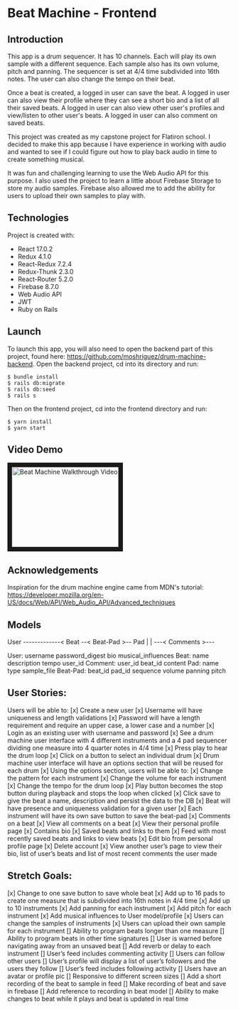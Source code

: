 # Beat Machine - Frontend

## Introduction
This app is a drum sequencer. It has 10 channels. Each will play its own sample with a different sequence. Each sample also has its own volume, pitch and panning. The sequencer is set at 4/4 time subdivided into 16th notes. The user can also change the tempo on their beat.

Once a beat is created, a logged in user can save the beat. A logged in user can also view their profile where they can see a short bio and a list of all their saved beats. A logged in user can also view other user's profiles and view/listen to other user's beats. A logged in user can also comment on saved beats.

This project was created as my capstone project for Flatiron school. I decided to make this app because I have experience in working with audio and wanted to see if I could figure out how to play back audio in time to create something musical. 

It was fun and challenging learning to use the Web Audio API for this purpose. I also used the project to learn a little about Firebase Storage to store my audio samples. Firebase also allowed me to add the ability for users to upload their own samples to play with.

## Technologies
Project is created with:
- React 17.0.2
- Redux 4.1.0
- React-Redux 7.2.4
- Redux-Thunk 2.3.0
- React-Router 5.2.0
- Firebase 8.7.0
- Web Audio API
- JWT
- Ruby on Rails

## Launch
To launch this app, you will also need to open the backend part of this project, found here: https://github.com/moshriguez/drum-machine-backend. Open the backend project, cd into its directory and run:

```
$ bundle install
$ rails db:migrate
$ rails db:seed
$ rails s
```
Then on the frontend project, cd into the frontend directory and run:
```
$ yarn install
$ yarn start
```

## Video Demo
<a href="https://www.loom.com/share/92620bab5dea457da1b08882d2987169?sharedAppSource=personal_library" target="_blank"><img src="https://www.loom.com/share/92620bab5dea457da1b08882d2987169?sharedAppSource=personal_library/0.jpg" 
alt="Beat Machine Walkthrough Video" width="240" height="180" border="10" /></a>

## Acknowledgements
Inspiration for the drum machine engine came from MDN's tutorial: https://developer.mozilla.org/en-US/docs/Web/API/Web_Audio_API/Advanced_techniques

## Models
User -------------< Beat --< Beat-Pad >-- Pad
   |                |
   ---< Comments >---

User:
    username
    password_digest
    bio
    musical_influences
Beat:
    name
    description
    tempo
    user_id
Comment:
    user_id
    beat_id
    content
Pad:
    name
    type
    sample_file
Beat-Pad:
    beat_id
    pad_id
    sequence
    volume
    panning
    pitch

## User Stories:
Users will be able to:
[x] Create a new user
[x] Username will have uniqueness and length validations
    [x] Password will have a length requirement and require an upper case, a lower case and a number
    [x] Login as an existing user with username and password
[x] See a drum machine user interface with 4 different instruments and a 4 pad sequencer dividing one measure into 4 quarter notes in 4/4 time
[x] Press play to hear the drum loop
[x] Click on a button to select an individual drum
[x] Drum machine user interface will have an options section that will be reused for each drum
[x] Using the options section, users will be able to:
    [x] Change the pattern for each instrument
    [x] Change the volume for each instrument
    [x] Change the tempo for the drum loop
    [x] Play button becomes the stop button during playback and stops the loop when clicked
    [x] Click save to give the beat a name, description and persist the data to the DB
[x] Beat will have presence and uniqueness validation for a given user
[x] Each instrument will have its own save button to save the beat-pad
[x]  Comments on a beat
[x]  View all comments on a beat
[x] View their personal profile page
    [x] Contains bio
    [x] Saved beats and links to them
    [x] Feed with most recently saved beats and links to view beats
[x] Edit bio from personal profile page
[x] Delete account
[x] View another user’s page to view their bio, list of user’s beats and list of most recent comments the user made

## Stretch Goals:
[x] Change to one save button to save whole beat
[x] Add up to 16 pads to create one measure that is subdivided into 16th notes in 4/4 time
[x] Add up to 10 instruments
[x] Add panning for each instrument
[x] Add pitch for each instrument
[x] Add musical influences to User model/profile
[x] Users can change the samples of instruments
[x] Users can upload their own sample for each instrument
[] Ability to program beats longer than one measure
[] Ability to program beats in other time signatures
[] User is warned before navigating away from an unsaved beat
[] Add reverb or delay to each instrument
[] User’s feed includes commenting activity
[] Users can follow other users
    [] User’s profile will display a list of user’s followers and the users they follow
    [] User’s feed includes following activity
[] Users have an avatar or profile pic
[] Responsive to different screen sizes
[] Add a short recording of the beat to sample in feed
    [] Make recording of beat and save in firebase
    [] Add reference to recording in beat model
[] Ability to make changes to beat while it plays and beat is updated in real time